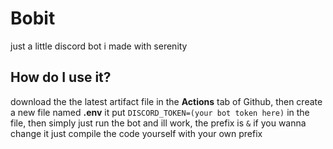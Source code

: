 # Bobit

just a little discord bot i made with serenity

## How do I use it?

download the the latest artifact file in the **Actions** tab of Github, then create a new file named **.env** it put ```DISCORD_TOKEN=(your bot token here)``` in the file, then simply just run the bot and ill work, the prefix is `&` if you wanna change it just compile the code yourself with your own prefix
